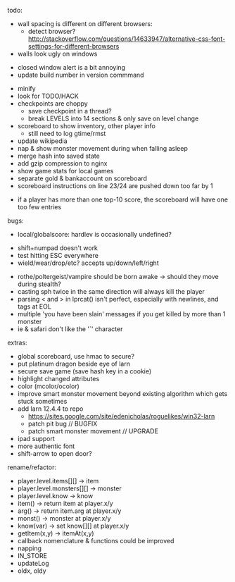 todo:
- wall spacing is different on different browsers:
  - detect browser? http://stackoverflow.com/questions/14633947/alternative-css-font-settings-for-different-browsers
- walls look ugly on windows
+ closed window alert is a bit annoying
+ update build number in version commmand
- minify
- look for TODO/HACK
- checkpoints are choppy
  - save checkpoint in a thread?
  - break LEVELS into 14 sections & only save on level change
- scoreboard to show inventory, other player info
  - still need to log gtime/rmst
- update wikipedia
- nap & show monster movement during when falling asleep
- merge hash into saved state
- add gzip compression to nginx
- show game stats for local games
- separate gold & bankaccount on scoreboard
- scoreboard instructions on line 23/24 are pushed down too far by 1
* if a player has more than one top-10 score, the scoreboard will have one too few entries

bugs:
* local/globalscore: hardlev is occasionally undefined?
+ shift+numpad doesn't work
+ test hitting ESC everywhere
+ wield/wear/drop/etc? accepts up/down/left/right
- rothe/poltergeist/vampire should be born awake -> should they move during stealth?
- casting sph twice in the same direction will always kill the player
- parsing < and > in lprcat() isn't perfect, especially with newlines, and tags at EOL
- multiple 'you have been slain' messages if you get killed by more than 1 monster
- ie & safari don't like the '`' character


extras:
- global scoreboard, use hmac to secure?
- put platinum dragon beside eye of larn
- secure save game (save hash key in a cookie)
- highlight changed attributes
- color (mcolor/ocolor)
- improve smart monster movement beyond existing algorithm which gets stuck sometimes
- add larn 12.4.4 to repo
  - https://sites.google.com/site/edenicholas/roguelikes/win32-larn
  - patch pit bug // BUGFIX
  - patch smart monster movement // UPGRADE
- ipad support
- more authentic font
- shift-arrow to open door?


rename/refactor:
- player.level.items[][] -> item
- player.level.monsters[][] -> monster
- player.level.know -> know
- item() -> return item at player.x/y
- arg() -> return item.arg at player.x/y
- monst() -> monster at player.x/y
- know(var) -> set know[][] at player.x/y
- getItem(x,y) -> itemAt(x,y)
- callback nomenclature & functions could be improved
- napping
- IN_STORE
- updateLog
- oldx, oldy
